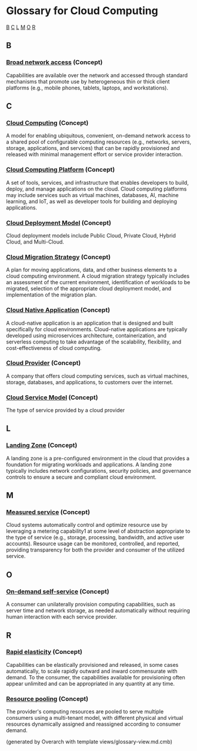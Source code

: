 # Glossary for Cloud Computing
[B](#B) [C](#C) [L](#L) [M](#M) [O](#O) [R](#R) 

## B

### [Broad network access](../../software-development/cloud/broad-network-access.md) (Concept)
Capabilities are available over the network and accessed through standard
          mechanisms that promote use by heterogeneous thin or thick client platforms
          (e.g., mobile phones, tablets, laptops, and workstations).

## C

### [Cloud Computing](../../software-development/cloud/cloud-computing.md) (Concept)
A model for enabling ubiquitous, convenient, on-demand
          network access to a shared pool of configurable computing resources (e.g.,
          networks, servers, storage, applications, and services) that can be rapidly
          provisioned and released with minimal management effort or service provider
          interaction.

### [Cloud Computing Platform](../../software-development/cloud/cloud-computing-platform.md) (Concept)
A  set of tools, services, and infrastructure that enables developers
          to build, deploy, and manage applications on the cloud. Cloud computing platforms may include
          services such as virtual machines, databases, AI, machine learning, and IoT, as well as developer
          tools for building and deploying applications.

### [Cloud Deployment Model](../../software-development/cloud/cloud-deployment-model.md) (Concept)
Cloud deployment models include Public Cloud, Private Cloud, Hybrid Cloud, and
          Multi-Cloud.

### [Cloud Migration Strategy](../../software-development/cloud/cloud-migration-strategy.md) (Concept)
A plan for moving applications, data, and other business elements
          to a cloud computing environment. A cloud migration strategy typically includes an assessment
          of the current environment, identification of workloads to be migrated, selection of the appropriate
          cloud deployment model, and implementation of the migration plan.

### [Cloud Native Application](../../software-development/cloud/cloud-native-application.md) (Concept)
A cloud-native application is an application that is designed and built specifically for cloud
          environments. Cloud-native applications are typically developed using microservices architecture,
          containerization, and serverless computing to take advantage of the scalability, flexibility, and
          cost-effectiveness of cloud computing.

### [Cloud Provider](../../software-development/cloud/cloud-provider.md) (Concept)
A company that offers cloud computing services, such as virtual machines, storage, databases, and applications, to customers over the internet.

### [Cloud Service Model](../../software-development/cloud/cloud-service-model.md) (Concept)
The type of service provided by a cloud provider

## L

### [Landing Zone](../../software-development/cloud/landing-zone.md) (Concept)
A landing zone is a pre-configured environment in the cloud that provides a foundation for migrating
          workloads and applications. A landing zone typically includes network configurations, security policies,
          and governance controls to ensure a secure and compliant cloud environment.

## M

### [Measured service](../../software-development/cloud/measured-service.md) (Concept)
Cloud systems automatically control and optimize resource use by leveraging
          a metering capability1 at some level of abstraction appropriate to the type of
          service (e.g., storage, processing, bandwidth, and active user accounts).
          Resource usage can be monitored, controlled, and reported, providing
          transparency for both the provider and consumer of the utilized service.

## O

### [On-demand self-service](../../software-development/cloud/on-demand-self-service.md) (Concept)
A consumer can unilaterally provision computing capabilities, such as server
          time and network storage, as needed automatically without requiring human
          interaction with each service provider.

## R

### [Rapid elasticity](../../software-development/cloud/rapid-elasticity.md) (Concept)
Capabilities can be elastically provisioned and released, in some cases
          automatically, to scale rapidly outward and inward commensurate with demand.
          To the consumer, the capabilities available for provisioning often appear
          unlimited and can be appropriated in any quantity at any time.

### [Resource pooling](../../software-development/cloud/resource-pooling.md) (Concept)
The provider's computing resources are pooled to serve multiple consumers
          using a multi-tenant model, with different physical and virtual resources
          dynamically assigned and reassigned according to consumer demand.




(generated by Overarch with template views/glossary-view.md.cmb)